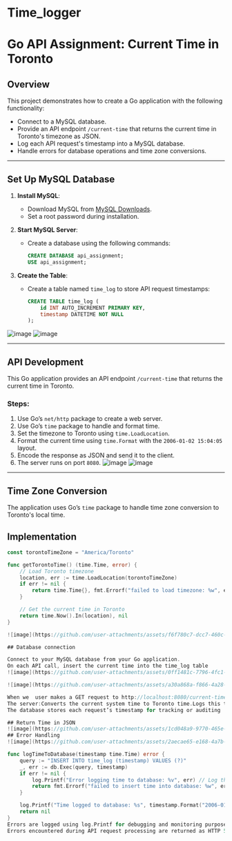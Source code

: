 # Time_logger
# Go API Assignment: Current Time in Toronto

## Overview
This project demonstrates how to create a Go application with the following functionality:
- Connect to a MySQL database.
- Provide an API endpoint `/current-time` that returns the current time in Toronto's timezone as JSON.
- Log each API request's timestamp into a MySQL database.
- Handle errors for database operations and time zone conversions.

---

## Set Up MySQL Database

1. **Install MySQL**:
   - Download MySQL from [MySQL Downloads](https://dev.mysql.com/downloads/mysql/).
   - Set a root password during installation.

2. **Start MySQL Server**:
   - Create a database using the following commands:
     ```sql
     CREATE DATABASE api_assignment;
     USE api_assignment;
     ```

3. **Create the Table**:
   - Create a table named `time_log` to store API request timestamps:
     ```sql
     CREATE TABLE time_log (
         id INT AUTO_INCREMENT PRIMARY KEY,
         timestamp DATETIME NOT NULL
     );
     ```
![image](https://github.com/user-attachments/assets/b95fe35f-5746-46b0-87eb-14e7554b6f7d)
![image](https://github.com/user-attachments/assets/1e3a1b85-9a6f-4c09-b2a2-174d404237ee)

---

## API Development

This Go application provides an API endpoint `/current-time` that returns the current time in Toronto.

### Steps:
1. Use Go’s `net/http` package to create a web server.
2. Use Go’s `time` package to handle and format time.
3. Set the timezone to Toronto using `time.LoadLocation`.
4. Format the current time using `time.Format` with the `2006-01-02 15:04:05` layout.
5. Encode the response as JSON and send it to the client.
6. The server runs on port `8080`.
![image](https://github.com/user-attachments/assets/47e10727-6df3-4355-84e9-c718beee0e99)
![image](https://github.com/user-attachments/assets/6c2d9722-681f-4c88-8aac-62ece79557c4)

---

## Time Zone Conversion

The application uses Go’s `time` package to handle time zone conversion to Toronto's local time.

## Implementation
```go
const torontoTimeZone = "America/Toronto"

func getTorontoTime() (time.Time, error) {
    // Load Toronto timezone
    location, err := time.LoadLocation(torontoTimeZone)
    if err != nil {
        return time.Time{}, fmt.Errorf("failed to load timezone: %w", err)
    }

    // Get the current time in Toronto
    return time.Now().In(location), nil
}

![image](https://github.com/user-attachments/assets/f6f780c7-dcc7-460c-b04f-af031bcb41c8)

## Database connection

Connect to your MySQL database from your Go application.
On each API call, insert the current time into the time_log table
![image](https://github.com/user-attachments/assets/0ff1481c-7796-4fc1-8c51-d2b1a338dc22)

![image](https://github.com/user-attachments/assets/a30a868a-f866-4a28-ba2e-93ebad744adc)

When we  user makes a GET request to http://localhost:8080/current-time.
The server:Converts the current system time to Toronto time.Logs this time into the database (time_log table).Sends the current Toronto time as a JSON response.
The database stores each request’s timestamp for tracking or auditing

## Return Time in JSON
![image](https://github.com/user-attachments/assets/1cd048a9-9770-465e-b9a3-b7358e4d12b6)
## Error Handling
![image](https://github.com/user-attachments/assets/2aecae65-e168-4a7b-ae78-07d31e24dcee)

func logTimeToDatabase(timestamp time.Time) error {
	query := "INSERT INTO time_log (timestamp) VALUES (?)"
	_, err := db.Exec(query, timestamp)
	if err != nil {
		log.Printf("Error logging time to database: %v", err) // Log the error
		return fmt.Errorf("failed to insert time into database: %w", err) // Wrap and return the error
	}

	log.Printf("Time logged to database: %s", timestamp.Format("2006-01-02 15:04:05"))
	return nil
}
Errors are logged using log.Printf for debugging and monitoring purposes.
Errors encountered during API request processing are returned as HTTP 500 responses using http.Error.



